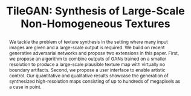---
# this file is written in YAML http://docs.ansible.com/ansible/latest/YAMLSyntax.html
# all lines with a leading sharp are comments and will not be compiled
# longer blocks of text should start with a a leading > to escape all special characters

# URL handle for generated webpage
slug : tilegan

#specifies layout to be used for page generation (do not modify)
layout : publication

#publication title
title : "TileGAN: Synthesis of Large-Scale Non-Homogeneous Textures"

#list all publication authors in correct order
authors :
 "Anna Frühstück": 1
 "Ibraheem Alhashim": 1
 "Peter Wonka": 1
 
authorlinks:
 "Anna Frühstück": 'https://afruehstueck.github.io' 
 "Ibraheem Alhashim": 'https://ialhashim.github.io/' 
 Peter Wonka: 'http://peterwonka.net/' 


affiliations:
 "1": KAUST
 
#insert publication venue (displayed on publication page)
venue:  ACM Transactions on Graphics (Proceedings of SIGGRAPH)
   
#insert short venue (displayed in box in publication list)
shortvenue: SIGGRAPH 2019

#specify publication year
year: 2019

#insert abstract of publication
abstract: We tackle the problem of texture synthesis in the setting where many input images are given and a large-scale output is required. We build on recent generative adversarial networks and propose two extensions in this paper. First, we propose an algorithm to combine outputs of GANs trained on a smaller resolution to produce a large-scale plausible texture map with virtually no boundary artifacts. Second, we propose a user interface to enable artistic control. Our quantitative and qualitative results showcase the generation of synthesized high-resolution maps consisting of up to hundreds of megapixels as a case in point.

#link to hi-res teaser image of publication (please make sure the image is wide, e.g. aspect ratio between 4:2 and 4:1) 
teaser: './assets/publications/tilegan_results.jpg'

#link to smaller thumbnail image of publication (please make sure the aspect ratio is 3:2, suggested size is 150x100px)
thumbnail: './assets/publications/tilegan_paper.jpg'


#link to paper PDF
papersource: 'https://dl.acm.org/doi/pdf/10.1145/3306346.3322993'

github: 'https://github.com/afruehstueck/tileGAN'

#link to publication video (optional): you can either upload the video to our website (insert local link) or host it on youtube or vimeo (in this case insert the youtube/vimeo link)
video: 'www.youtube.com/watch?v=ye_HZOdW7kg'

#insert citation. please format citation by inserting <br> at line breaks, &nbsp;&nbsp; will insert a tab character to prettify the citation
citation:   >
  @article{Fruehstueck2019TileGAN,<br>
  &nbsp;&nbsp;title = {{TileGAN}: Synthesis of Large-Scale Non-Homogeneous Textures},<br>
  &nbsp;&nbsp;author = {Fr\"{u}hst\"{u}ck, Anna and Alhashim, Ibraheem and Wonka, Peter},<br>
  &nbsp;&nbsp;journal = {ACM Transactions on Graphics (Proc. SIGGRAPH) },<br>
  &nbsp;&nbsp;issue_date = {July 2019},<br>
  &nbsp;&nbsp;volume = {38},<br>
  &nbsp;&nbsp;number = {4},<br>
  &nbsp;&nbsp;year = {2019}<br>
  }
  
#links: 
#- title: Code
#  type:  code
#  url:   'https://github.com/afruehstueck/tileGAN'

#don't forget the leading and trailing --- in a YAML file
---